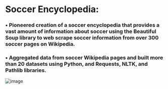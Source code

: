 # Soccer Encyclopedia:
### •	Pioneered creation of a soccer encyclopedia that provides a vast amount of information about soccer using the Beautiful Soup library to web scrape soccer information from over 300 soccer pages on Wikipedia.
### •	Aggregated data from soccer Wikipedia pages and built more than 20 datasets using Python, and Requests, NLTK, and Pathlib libraries.
![image](https://github.com/galshiddi-coder/Soccer_Encyclopedia/assets/77462290/b91582b7-3014-4235-be60-b332a9c83e99)
